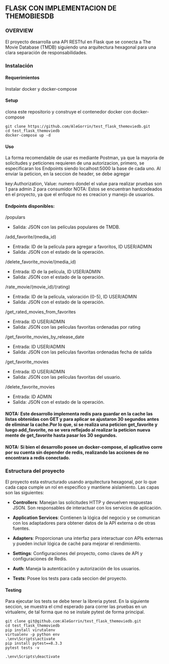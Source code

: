 ## FLASK CON IMPLEMENTACION DE THEMOBIESDB

### OVERVIEW
El proyecto desarrolla una API RESTful en Flask que se conecta a The Movie Database (TMDB) siguiendo una arquitectura hexagonal para una clara separación de responsabilidades.

### Instalación
#### Requerimientos
Instalar docker y docker-compose

#### Setup
clona este repositorio y construye el contenedor docker con docker-compose

    git clone https://github.com/AleGorrin/test_flask_themoviedb.git
    cd test_flask_themoviedb
    docker-compose up -d

#### Uso 

La forma recomendable de usar es mediante Postman, ya que la mayoria de solicitudes y peticiones requieren de una autorizacion, primero, se especificaran los Endpoints siendo localhost:5000 la base de cada uno.
Al enviar la peticion, en la seccion de header, se debe agregar 

key:Authorization, Value: numero
dondel el value para realizar pruebas son 
1 para admin
2 para consumidor
NOTA: Estos se encuentran hardcodeados en el proyecto, ya que el enfoque no es creacion y manejo de usuarios. 

#### Endpoints disponibles:

/populars
- Salida: JSON con las películas populares de TMDB.

/add_favorite/(media_id)
- Entrada: ID de la película para agregar a favoritos, ID USER/ADMIN
- Salida: JSON con el estado de la operación.

/delete_favorite_movie/(media_id)
- Entrada: ID de la película, ID USER/ADMIN
- Salida: JSON con el estado de la operación.

/rate_movie/(movie_id)/(rating)
- Entrada: ID de la película, valoración (0-5), ID USER/ADMIN
- Salida: JSON con el estado de la operación.

/get_rated_movies_from_favorites
- Entrada: ID USER/ADMIN
- Salida: JSON con las peliculas favoritas ordenadas por rating

/get_favorite_movies_by_release_date
- Entrada: ID USER/ADMIN
- Salida: JSON con las peliculas favoritas ordenadas fecha de salida

/get_favorite_movies
- Entrada: ID USER/ADMIN
- Salida: JSON con las películas favoritas del usuario.

/delete_favorite_movies
- Entrada: ID ADMIN
- Salida: JSON con el estado de la operación.

#### NOTA: Este desarrollo implementa redis para guardar en la cache las listas obtenidas con GET y para aplicar se ajustaron 30 segundos antes de eliminar la cache.Por lo que, si se realiza una peticion get_favorite y luego add_favorite, no se vera reflejado al realizar la peticion nueva mente de get_favorite hasta pasar los 30 segundos.
#### NOTA: Si bien el desarrollo posee un docker-compose, el aplicativo corre por su cuenta sin depender de redis, realizando las acciones de no encontrara a redis conectado.

### Estructura del proyecto
El proyecto esta estructurado usando arquitectura hexagonal, por lo que cada capa cumple un rol en especifico y mantiene aislamiento. Las capas son las siguientes:

- **Controllers**: Manejan las solicitudes HTTP y devuelven respuestas JSON. Son responsables de interactuar con los servicios de aplicación.
  
- **Application Services**: Contienen la lógica del negocio y se comunican con los adaptadores para obtener datos de la API externa o de otras fuentes.

- **Adapters**: Proporcionan una interfaz para interactuar con APIs externas y pueden incluir lógica de caché para mejorar el rendimiento.

- **Settings**: Configuraciones del proyecto, como claves de API y configuraciones de Redis.

- **Auth**: Maneja la autenticación y autorización de los usuarios.
- **Tests**: Posee los tests para cada seccion del proyecto.

#### Testing
Para ejecutar los tests se debe tener la libreria pytest. En la siguiente seccion, se muestra el cmd esperado para correr las pruebas en un virtualenv, de tal forma que no se instale pytest de forma principal.

    git clone git@github.com:AleGorrin/test_flask_themoviedb.git
    cd test_flask_themoviedb
    pip install virutalenv 
    virtualenv -p python env
    .\env\Scripts\activate
    pip install pytest==8.3.3
    pytest tests -v

    .\env\Scripts\deactivate
